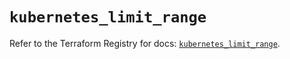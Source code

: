 # `kubernetes_limit_range`

Refer to the Terraform Registry for docs: [`kubernetes_limit_range`](https://registry.terraform.io/providers/hashicorp/kubernetes/2.28.0/docs/resources/limit_range).
